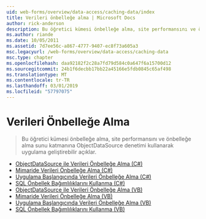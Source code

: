 ```yaml
---
uid: web-forms/overview/data-access/caching-data/index
title: Verileri önbelleğe alma | Microsoft Docs
author: rick-anderson
description: Bu öğretici kümesi önbelleğe alma, site performansını ve önbelleğe alma sunu katmanına ObjectDataSource denetimi kullanarak uygulama geliştirebilir açıklar...
ms.author: riande
ms.date: 10/05/2011
ms.assetid: 7d7ee56c-a867-4777-9407-ec8f73a605a3
msc.legacyurl: /web-forms/overview/data-access/caching-data
msc.type: chapter
ms.openlocfilehash: daa92182f2c28a7fd79d584c0a647f6a15700d12
ms.sourcegitcommit: 24b1f6decbb17bb22a45166e5fdb0845c65af498
ms.translationtype: MT
ms.contentlocale: tr-TR
ms.lasthandoff: 03/01/2019
ms.locfileid: "57797075"
---
```

<a name="caching-data"></a>Verileri Önbelleğe Alma
====================
> Bu öğretici kümesi önbelleğe alma, site performansını ve önbelleğe alma sunu katmanına ObjectDataSource denetimi kullanarak uygulama geliştirebilir açıklar.


- [ObjectDataSource ile Verileri Önbelleğe Alma (C#)](caching-data-with-the-objectdatasource-cs.md)
- [Mimaride Verileri Önbelleğe Alma (C#)](caching-data-in-the-architecture-cs.md)
- [Uygulama Başlangıcında Verileri Önbelleğe Alma (C#)](caching-data-at-application-startup-cs.md)
- [SQL Önbellek Bağımlılıklarını Kullanma (C#)](using-sql-cache-dependencies-cs.md)
- [ObjectDataSource ile Verileri Önbelleğe Alma (VB)](caching-data-with-the-objectdatasource-vb.md)
- [Mimaride Verileri Önbelleğe Alma (VB)](caching-data-in-the-architecture-vb.md)
- [Uygulama Başlangıcında Verileri Önbelleğe Alma (VB)](caching-data-at-application-startup-vb.md)
- [SQL Önbellek Bağımlılıklarını Kullanma (VB)](using-sql-cache-dependencies-vb.md)
